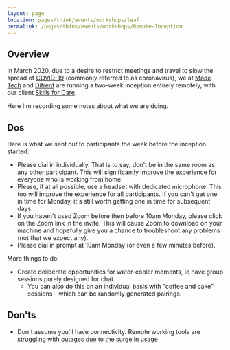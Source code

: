 ```yaml
---
layout: page
location: pages/think/events/workshops/leaf
permalink: /pages/think/events/workshops/Remote-Inception
---
```


## Overview

In March 2020, due to a desire to restrict meetings and travel to slow the spread of [COVID-19](/pages/think/life/Health/https://clare-wiki.herokuapp.com/pages/think/life/Health#covid-19-coronavirus-sars-cov-2) (commonly referred to as coronavirus), we at [Made Tech](https://www.madetech.com/) and [Difrent](https://difrent.co.uk) are running a two-week inception entirely remotely, with our client [Skills for Care](https://www.skillsforcare.org.uk/).

Here I'm recording some notes about what we are doing.

## Dos

Here is what we sent out to participants the week before the inception started:

- Please dial in individually. That is to say, don't be in the same room as any other participant. This will significantly improve the experience for everyone who is working from home.
- Please, if at all possible, use a headset with dedicated microphone. This too will improve the experience for all participants. If you can't get one in time for Monday, it's still worth getting one in time for subsequent days.
- If you haven't used Zoom before then before 10am Monday, please click on the Zoom link in the invite. This will cause Zoom to download on your machine and hopefully give you a chance to troubleshoot any problems (not that we expect any).
- Please dial in prompt at 10am Monday (or even a few minutes before).

More things to do:

- Create deliberate opportunities for water-cooler moments, ie have group sessions purely designed for chat.
	- You can also do this on an individual basis with "coffee and cake" sessions - which can be randomly generated pairings.

## Don'ts

- Don't assume you'll have connectivity. Remote working tools are struggling with [outages due to the surge in usage](https://www.theregister.co.uk/2020/03/12/remote_work_struggles/)